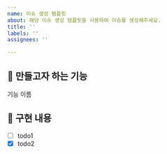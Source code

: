 ```yaml
---
name: 이슈 생성 템플릿
about: 해당 이슈 생성 템플릿을 사용하여 이슈를 생성해주세요.
title: ''
labels: ''
assignees: ''

---
```


## 🌱 만들고자 하는 기능
기능 이름
<br>

## 🌱 구현 내용
- [ ] todo1
- [x] todo2
<br>
